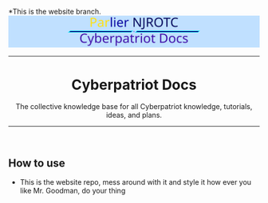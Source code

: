 *This is the website branch.
![ Parlier NJROTC Cyberpatriot Docs ](./Banner.svg)
<br>
<hr>
    <h1 align="center">Cyberpatriot Docs</h1>
    <p align="center"> The collective knowledge base for all Cyberpatriot knowledge, tutorials, ideas, and plans.</p>
<hr>
<br>

## How to use
- This is the website repo, mess around with it and style it how ever you like
Mr. Goodman, do your thing
